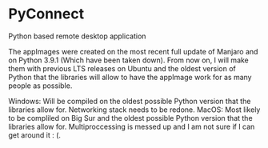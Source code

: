 # PyConnect
Python based remote desktop application

The appImages were created on the most recent full update of Manjaro and on Python 3.9.1 (Which have been taken down). From now on, I will make them with previous LTS releases on Ubuntu and the oldest version of Python that the libraries will allow to have the appImage work for as many people as possible. 

Windows: Will be compiled on the oldest possible Python version that the libraries allow for. Networking stack needs to be redone. 
MacOS: Most likely to be compliled on Big Sur and the oldest possible Python version that the libraries allow for. Multiproccessing is messed up and I am not sure if I can get around it : (. 
